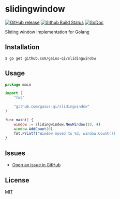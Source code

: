 # slidingwindow

[![GitHub release](https://img.shields.io/github/release/gaius-qi/slidingwindow.svg)](https://github.com/gaius-qi/slidingwindow/releases)
[![Github Build Status](https://github.com/gaius-qi/slidingwindow/workflows/Go/badge.svg?branch=main)](https://github.com/gaius-qi/slidingwindow/actions?query=workflow%3AGo+branch%3Amain)
[![GoDoc](https://godoc.org/github.com/gaius-qi/slidingwindow?status.svg)](https://godoc.org/github.com/gaius-qi/slidingwindow)

Sliding window implementation for Golang

## Installation

```shell
$ go get github.com/gaius-qi/slidingwindow
```

## Usage

```js
package main

import (
    "fmt"

    "github.com/gaius-qi/slidingwindow"
)

func main() {
    window := slidingwindow.NewWindow(10, 4)
    window.AddCount(0)
    fmt.Printf("Window moved to %d, window.Count())
}
```

## Issues

- [Open an issue in GitHub](https://github.com/gaius-qi/slidingwindow/issues)

## License

[MIT](LICENSE)
